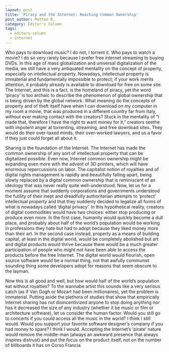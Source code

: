 ```yaml
---
layout: post
title: 'Piracy and the Internet: Reaching Common Ownership'
post_author: Matteo R.
category: Editor's Column
tags:
  - editors-column
  - internet
---
```


Who pays to download music? I do not, I torrent it. Who pays to watch a movie? I do so very rarely because I prefer free internet streaming to buying DVDs. In this age of mass globalization and universal digitalization of the media, we still have a very antiquated mentality on the concept of property, especially on intellectual property. Nowadays, intellectual property is immaterial and fundamentally impossible to protect; if your work merits attention, it probably already is available to download for free on some site. The Internet, and this is a fact, is the homeland of piracy, yet the word ‘piracy’ is too archaic to describe the phenomenon of global ownership that is being driven by the global network. What meaning do the concepts of property and of theft itself have when I can download on my computer in my room a movie, that was produced in a different country far from Italy, without ever making contact with the creators? Stuck in the mentality of “I made that, therefore I have the right to want money for it,” creators seethe with impotent anger at torrenting, streaming, and free download sites. They would do their over-taxed minds, their over-worked lawyers, and us a favor if they just could forget all about it.

Sharing is the foundation of the Internet. The Internet has made the common ownership of any sort of intellectual property that can be digitalized possible. Even now, Internet common ownership might be expanding even more with the advent of 3D printers, which will have enormous repercussions on labor. The capitalist notion of royalties and of digital rights management is rapidly and beautifully falling apart, being slowly replaced by a digital common ownership that is reminiscent of an ideology that was never really quite well-understood. Now, let us for a moment assume that suddenly corporations and governments understood the futility of their inept and dreadfully authoritarian attempts to ‘protect’ intellectual property and that they suddenly decided to legalize all forms of what is nowadays called ‘digital privacy’. In this hypothetical reality, creators of digital commodities would have two choices: either stop producing or produce even more. In the first case, humanity would quickly become a dull place, and probably about half of the world’s population would be working in professions they hate but had to adopt because they liked money more than their art. In the second case instead, property as a means of building capital, at least in the digital world, would be completely abolished but art and digital products would thrive because there would be a much greater participation of people who might not have been able to access the products before the free Internet. The digital world would flourish, open source software would be a normal thing, not that awfully communist sounding thing some developers adopt for reasons that seem obscure to the layman.

Now this is all good and well, but how would half of the world’s population eat without royalties? To the wannabe artist this sounds like a very serious catch (as if Van Gogh or Mozart had been millionaires), yet the problem is immaterial. Putting aside the plethora of studies that show that empirically Internet sharing has not disincentivized anyone to stop doing anything nor has it decreased the size of any industry (whether it be music or film or architecture software), let us consider the human factor. Would you still go to concerts if you could access all the music in the world? I think I still would. Would you support your favorite software designer’s company if you had money to spare? I think I would. Accepting the Internet’s ‘pirate’ nature would remove the middle-man (always an awkward presence that always inspires distrust) and put the focus on the product itself, not on the number of billboards it has on Corso Francia.

